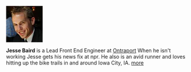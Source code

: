 <section class="about">
	<div class="two columns">
	<img src="/media/sidebar-jesse-baird.jpg" alt="Jesse Baird" width="100px" height="100px"/>
	</div>
	<p class="omega">
		<strong>Jesse Baird</strong> 
		is a Lead Front End Engineer at <a target="_blank" href="http://ontraport.com?source=jebaird.com">Ontraport</a>
		When he isn't working Jesse gets his news fix at npr. 
		He also is an avid runner and loves hitting up the bike trails in and around Iowa City, IA. <a href="/about/">more</a>
	</p>
</section>					
